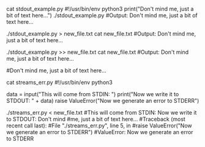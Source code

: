 cat stdout_example.py
#!/usr/bin/env python3
print("Don't mind me, just a bit of text here...")
./stdout_example.py
#Output: Don't mind me, just a bit of text here...

./stdout_example.py > new_file.txt
cat new_file.txt
#Output: Don't mind me, just a bit of text here...

./stdout_example.py >> new_file.txt
cat new_file.txt
#Output: Don't mind me, just a bit of text here...

#Don't mind me, just a bit of text here...

cat streams_err.py
#!/usr/bin/env python3

data = input("This will come from STDIN: ")
print("Now we write it to STDOUT: " + data)
raise ValueError("Now we generate an error to STDERR")

./streams_err.py < new_file.txt
#This will come from STDIN: Now we write it to STDOUT: Don't mind #me, just a bit of text here...
#Traceback (most recent call last):
#File "./streams_err.py", line 5, in <module>
#raise ValueError("Now we generate an error to STDERR")
#ValueError: Now we generate an error to STDERR
